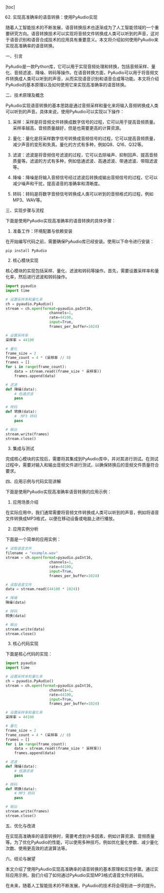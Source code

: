 
[toc]                    
                
                
62. 实现高准确率的语音转换：使用PyAudio实现

随着人工智能技术的不断发展，语音转换技术也逐渐成为了人工智能领域的一个重要研究方向。语音转换技术可以实现将音频文件转换成人类可以听到的声音，这对于语音识别和语音合成技术的应用具有重要意义。本文将介绍如何使用PyAudio来实现高准确率的语音转换。

一、引言

PyAudio是一款Python库，它可以用于实现音频处理和转换，包括音频采样、量化、音频滤波、降噪、转码等操作。在语音转换方面，PyAudio可以用于将音频文件转换成人类可以听到的声音，从而实现语音识别和语音合成等功能。本文将介绍PyAudio的基本原理以及如何使用它来实现高准确率的语音转换。

二、技术原理及概念

PyAudio实现语音转换的基本思路是通过音频采样和量化来将输入音频转换成人类可以听到的声音。具体来说，使用PyAudio可以实现以下操作：

1. 采样：采样是将音频文件转换成数字信号的过程，它可以用于提高音频质量。采样率越高，音频质量越好，但是也需要更高的计算资源。

2. 量化：量化是将采样数字信号转换成音频信号的过程，它可以提高音频质量，减少声音的变形和失真。量化的方式有多种，例如Q8、Q16、Q32等。

3. 滤波：滤波是将音频信号滤波的过程，它可以去除噪声、抑制回声、提高音频质量等。滤波的方式有多种，例如低通滤波、高通滤波、带通滤波、带阻滤波等。

4. 降噪：降噪是将输入音频信号经过滤波后转换成输出音频信号的过程，它可以减少噪声和干扰，提高语音的准确率和清晰度。

5. 转码：转码是将数字音频信号转换成人类可以听到的音频格式的过程，例如MP3、WAV等。

三、实现步骤与流程

下面是使用PyAudio实现高准确率的语音转换的具体步骤：

1. 准备工作：环境配置与依赖安装

在开始编写代码之前，需要确保PyAudio库已经安装。使用以下命令进行安装：

```
pip install PyAudio
```

2. 核心模块实现

核心模块的实现包括采样、量化、滤波和转码等操作。首先，需要设置采样率和量化率，然后进行滤波和转码操作。

```python
import pyaudio
import time

# 设置采样率和量化率
ch = pyaudio.PyAudio()
stream = ch.open(format=pyaudio.paInt16,
                    channels=1,
                    rate=44100,
                    input=True,
                    frames_per_buffer=1024)

# 设置采样率
采样率 = 44100

# 量化
frame_size = 2
frame_count = 4 * (采样率 // 8)
frames = []
for i in range(frame_count):
    data = stream.read((frame_size * 采样率))
    frames.append(data)

# 滤波
def 降噪(data):
    # 低通滤波
    pass

# 转码
def 转换(data):
    #  MP3 转码
    pass

# 输出
stream.write(frames)
stream.close()
```

3. 集成与测试

完成核心模块的实现后，需要将其集成到PyAudio库中，并对其进行测试。在测试过程中，需要对输入和输出音频文件进行测试，以确保转换后的音频文件质量符合要求。

四、应用示例与代码实现讲解

下面是使用PyAudio实现高准确率语音转换的应用示例：

1. 应用场景介绍

在实际应用中，我们通常需要将音频文件转换成人类可以听到的声音，例如将语音文件转换成MP3格式，以便在移动设备或电脑上进行播放。

2. 应用实例分析

下面是一个简单的应用实例：

```python
# 读取语音文件
filename = "example.wav"
stream = ch.open(format=pyaudio.paInt16,
                    channels=1,
                    rate=44100,
                    input=True,
                    frames_per_buffer=1024)

# 读取语音文件
data = stream.read((44100 * 1024))

# 降噪
降噪(data)

# 转码
转换(data)

# 输出
stream.write(data)
stream.close()
```

3. 核心代码实现

下面是核心代码的实现：

```python
import pyaudio
import time

# 设置采样率和量化率
ch = pyaudio.PyAudio()
stream = ch.open(format=pyaudio.paInt16,
                    channels=1,
                    rate=44100,
                    input=True,
                    frames_per_buffer=1024)

# 设置采样率和量化率
采样率 = 44100

# 量化
frame_size = 2
frame_count = 4 * (采样率 // 8)
frames = []
for i in range(frame_count):
    data = stream.read((frame_size * 采样率))
    frames.append(data)

# 滤波
def 降噪(data):
    # 低通滤波
    pass

# 转码
def 转换(data):
    # MP3 转码
    pass

# 输出
stream.write(frames)
stream.close()
```

五、优化与改进

在实现高准确率的语音转换时，需要考虑到许多因素，例如计算资源、音频质量等。为了优化PyAudio的性能，可以使用多种技巧，例如优化量化参数、减少量化次数、使用更高效的滤波算法等。

六、结论与展望

本文介绍了使用PyAudio实现高准确率的语音转换的基本原理和实现步骤。通过实际应用示例，我们介绍了如何通过PyAudio实现MP3格式语音文件的转码。

在未来，随着人工智能技术的不断发展，PyAudio的技术将会得到进一步的提升。

